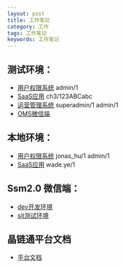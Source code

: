 ```yaml
---
layout: post
title: 工作笔记
category: 工作
tags: 工作笔记
keywords: 工作笔记
---
```


## 测试环境：

- [用户权限系统](http://192.168.4.34:9184/) admin/1
- [SaaS应用](http://192.168.4.33:8088/jlt-workplat-web/) ch3/123ABCabc
- [运营管理系统](http://192.168.4.34:9384/jlt-pms-web/) superadmin/1     admin/1
- [OMS微信端](http://192.168.4.33:8088/jlt-workplat-web/moms/index.html?S=lx1et190abq#/)

## 本地环境：
- [用户权限系统](http://192.168.4.35:9184) jonas_hu/1    admin/1
- [SaaS应用](http://192.168.4.32:8088/jlt-workplat-web) wade.ye/1

## Ssm2.0 微信端：
- [dev开发环境](http://192.168.4.35:9784/jlt-wechat/wechat/view/newOrder/index.html#/waybills/) 
- [sit测试环境](http://192.168.4.34:9784/jlt-wechat/wechat/view/newOrder/index.html#/waybills/)

## 晶链通平台文档
- [平台文档](http://10.10.10.5/pages/viewpage.action?pageId=2131041)
